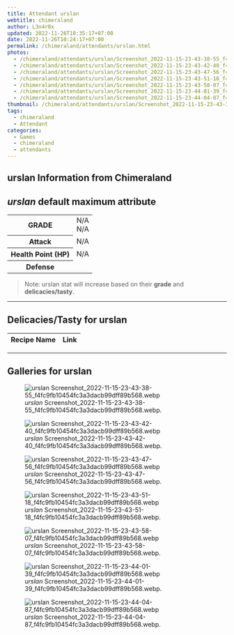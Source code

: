```yaml
---
title: Attendant urslan
webtitle: chimeraland
author: L3n4r0x
updated: 2022-11-26T10:35:17+07:00
date: 2022-11-26T10:24:17+07:00
permalink: /chimeraland/attendants/urslan.html
photos:
  - /chimeraland/attendants/urslan/Screenshot_2022-11-15-23-43-38-55_f4fc9fb10454fc3a3dacb99dff89b568.webp
  - /chimeraland/attendants/urslan/Screenshot_2022-11-15-23-43-42-40_f4fc9fb10454fc3a3dacb99dff89b568.webp
  - /chimeraland/attendants/urslan/Screenshot_2022-11-15-23-43-47-56_f4fc9fb10454fc3a3dacb99dff89b568.webp
  - /chimeraland/attendants/urslan/Screenshot_2022-11-15-23-43-51-18_f4fc9fb10454fc3a3dacb99dff89b568.webp
  - /chimeraland/attendants/urslan/Screenshot_2022-11-15-23-43-58-07_f4fc9fb10454fc3a3dacb99dff89b568.webp
  - /chimeraland/attendants/urslan/Screenshot_2022-11-15-23-44-01-39_f4fc9fb10454fc3a3dacb99dff89b568.webp
  - /chimeraland/attendants/urslan/Screenshot_2022-11-15-23-44-04-87_f4fc9fb10454fc3a3dacb99dff89b568.webp
thumbnail: /chimeraland/attendants/urslan/Screenshot_2022-11-15-23-43-38-55_f4fc9fb10454fc3a3dacb99dff89b568.webp
tags:
  - chimeraland
  - Attendant
categories:
  - Games
  - chimeraland
  - attendants
---
```


<link
  rel="stylesheet"
  href="https://rawcdn.githack.com/dimaslanjaka/Web-Manajemen/870a349/css/bootstrap-5-3-0-alpha3-wrapper.css"
/>
<section id="bootstrap-wrapper">
  <div data-bs-theme="dark">
    <h2>urslan Information from Chimeraland</h2>
    <h2 id="attribute"><i>urslan</i> default maximum attribute</h2>
    <div class="row">
      <div class="col mb-2">
        <div class="card">
          <div class="card-body">
            <table>
              <tr>
                <th>GRADE</th>
                <td>N/A <br />N/A</td>
              </tr>
              <tr>
                <th>Attack</th>
                <td>N/A</td>
              </tr>
              <tr>
                <th>Health Point (HP)</th>
                <td>N/A</td>
              </tr>
              <tr>
                <th>Defense</th>
                <td></td>
              </tr>
            </table>
          </div>
        </div>
      </div>
    </div>
    <blockquote class="bd-callout bd-callout-warning">
      Note: urslan stat will increase based on their <b>grade</b> and
      <b>delicacies/tasty</b>.
    </blockquote>
    <hr />
    <h2 id="delicacies">Delicacies/Tasty for urslan</h2>
    <div class="card">
      <div class="card-body">
        <div class="table-responsive">
          <table class="table table-striped">
            <thead>
              <tr>
                <th>Recipe Name</th>
                <th>Link</th>
              </tr>
            </thead>
            <tbody></tbody>
          </table>
        </div>
      </div>
    </div>
    <hr />
    <div id="gallery">
      <h2>Galleries for urslan</h2>
      <div class="row">
        <div class="col-lg-6 col-12">
          <figure>
            <img
              src="https://www.webmanajemen.com/chimeraland/attendants/urslan/Screenshot_2022-11-15-23-43-38-55_f4fc9fb10454fc3a3dacb99dff89b568.webp"
              alt="urslan Screenshot_2022-11-15-23-43-38-55_f4fc9fb10454fc3a3dacb99dff89b568.webp"
            />
            <figcaption style="word-wrap: break-word">
              <i>urslan</i>
              Screenshot_2022-11-15-23-43-38-55_f4fc9fb10454fc3a3dacb99dff89b568.webp.
            </figcaption>
          </figure>
        </div>
        <div class="col-lg-6 col-12">
          <figure>
            <img
              src="https://www.webmanajemen.com/chimeraland/attendants/urslan/Screenshot_2022-11-15-23-43-42-40_f4fc9fb10454fc3a3dacb99dff89b568.webp"
              alt="urslan Screenshot_2022-11-15-23-43-42-40_f4fc9fb10454fc3a3dacb99dff89b568.webp"
            />
            <figcaption style="word-wrap: break-word">
              <i>urslan</i>
              Screenshot_2022-11-15-23-43-42-40_f4fc9fb10454fc3a3dacb99dff89b568.webp.
            </figcaption>
          </figure>
        </div>
        <div class="col-lg-6 col-12">
          <figure>
            <img
              src="https://www.webmanajemen.com/chimeraland/attendants/urslan/Screenshot_2022-11-15-23-43-47-56_f4fc9fb10454fc3a3dacb99dff89b568.webp"
              alt="urslan Screenshot_2022-11-15-23-43-47-56_f4fc9fb10454fc3a3dacb99dff89b568.webp"
            />
            <figcaption style="word-wrap: break-word">
              <i>urslan</i>
              Screenshot_2022-11-15-23-43-47-56_f4fc9fb10454fc3a3dacb99dff89b568.webp.
            </figcaption>
          </figure>
        </div>
        <div class="col-lg-6 col-12">
          <figure>
            <img
              src="https://www.webmanajemen.com/chimeraland/attendants/urslan/Screenshot_2022-11-15-23-43-51-18_f4fc9fb10454fc3a3dacb99dff89b568.webp"
              alt="urslan Screenshot_2022-11-15-23-43-51-18_f4fc9fb10454fc3a3dacb99dff89b568.webp"
            />
            <figcaption style="word-wrap: break-word">
              <i>urslan</i>
              Screenshot_2022-11-15-23-43-51-18_f4fc9fb10454fc3a3dacb99dff89b568.webp.
            </figcaption>
          </figure>
        </div>
        <div class="col-lg-6 col-12">
          <figure>
            <img
              src="https://www.webmanajemen.com/chimeraland/attendants/urslan/Screenshot_2022-11-15-23-43-58-07_f4fc9fb10454fc3a3dacb99dff89b568.webp"
              alt="urslan Screenshot_2022-11-15-23-43-58-07_f4fc9fb10454fc3a3dacb99dff89b568.webp"
            />
            <figcaption style="word-wrap: break-word">
              <i>urslan</i>
              Screenshot_2022-11-15-23-43-58-07_f4fc9fb10454fc3a3dacb99dff89b568.webp.
            </figcaption>
          </figure>
        </div>
        <div class="col-lg-6 col-12">
          <figure>
            <img
              src="https://www.webmanajemen.com/chimeraland/attendants/urslan/Screenshot_2022-11-15-23-44-01-39_f4fc9fb10454fc3a3dacb99dff89b568.webp"
              alt="urslan Screenshot_2022-11-15-23-44-01-39_f4fc9fb10454fc3a3dacb99dff89b568.webp"
            />
            <figcaption style="word-wrap: break-word">
              <i>urslan</i>
              Screenshot_2022-11-15-23-44-01-39_f4fc9fb10454fc3a3dacb99dff89b568.webp.
            </figcaption>
          </figure>
        </div>
        <div class="col-lg-6 col-12">
          <figure>
            <img
              src="https://www.webmanajemen.com/chimeraland/attendants/urslan/Screenshot_2022-11-15-23-44-04-87_f4fc9fb10454fc3a3dacb99dff89b568.webp"
              alt="urslan Screenshot_2022-11-15-23-44-04-87_f4fc9fb10454fc3a3dacb99dff89b568.webp"
            />
            <figcaption style="word-wrap: break-word">
              <i>urslan</i>
              Screenshot_2022-11-15-23-44-04-87_f4fc9fb10454fc3a3dacb99dff89b568.webp.
            </figcaption>
          </figure>
        </div>
      </div>
    </div>
  </div>
</section>